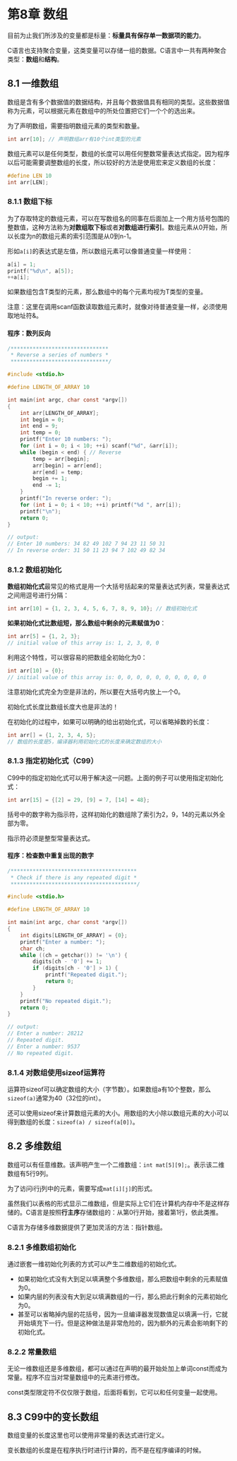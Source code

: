 # 第8章 数组

目前为止我们所涉及的变量都是标量：**标量具有保存单一数据项的能力**。

C语言也支持聚合变量，这类变量可以存储一组的数据。C语言中一共有两种聚合类型：**数组**和**结构**。

## 8.1 一维数组

数组是含有多个数据值的数据结构，并且每个数据值具有相同的类型。这些数据值称为元素，可以根据元素在数组中的所处位置把它们一个个的选出来。

为了声明数组，需要指明数组元素的类型和数量。

```C
int arr[10]; // 声明数组arr有10个int类型的元素
```

数组元素可以是任何类型，数组的长度可以用任何整数常量表达式指定。因为程序以后可能需要调整数组的长度，所以较好的方法是使用宏来定义数组的长度：

```C
#define LEN 10
int arr[LEN];
```

### 8.1.1 数组下标

为了存取特定的数组元素，可以在写数组名的同事在后面加上一个用方括号包围的整数值，这种方法称为**对数组取下标**或者**对数组进行索引**。数组元素从0开始，所以长度为n的数组元素的索引范围是从0到n-1。

形如`a[i]`的表达式是左值，所以数组元素可以像普通变量一样使用：

```C
a[i] = 1;
printf("%d\n", a[5]);
++a[i];
```

如果数组包含T类型的元素，那么数组中的每个元素均视为T类型的变量。

注意：这里在调用scanf函数读取数组元素时，就像对待普通变量一样，必须使用取地址符&。

#### 程序：数列反向

```C
/*******************************
 * Reverse a series of numbers *
 *******************************/

#include <stdio.h>

#define LENGTH_OF_ARRAY 10

int main(int argc, char const *argv[])
{
    int arr[LENGTH_OF_ARRAY];
    int begin = 0;
    int end = 9;
    int temp = 0;
    printf("Enter 10 numbers: ");
    for (int i = 0; i < 10; ++i) scanf("%d", &arr[i]);
    while (begin < end) { // Reverse
        temp = arr[begin];
        arr[begin] = arr[end];
        arr[end] = temp;
        begin += 1;
        end -= 1;
    }
    printf("In reverse order: ");
    for (int i = 0; i < 10; ++i) printf("%d ", arr[i]);
    printf("\n");
    return 0;
}

// output:
// Enter 10 numbers: 34 82 49 102 7 94 23 11 50 31
// In reverse order: 31 50 11 23 94 7 102 49 82 34
```

### 8.1.2 数组初始化

**数组初始化式**最常见的格式是用一个大括号括起来的常量表达式列表，常量表达式之间用逗号进行分隔：

```C
int arr[10] = {1, 2, 3, 4, 5, 6, 7, 8, 9, 10}; // 数组初始化式
```

**如果初始化式比数组短，那么数组中剩余的元素赋值为0**：

```C
int arr[5] = {1, 2, 3};
// initial value of this array is: 1, 2, 3, 0, 0
```

利用这个特性，可以很容易的把数组全初始化为0：

```C
int arr[10] = {0};
// initial value of this array is: 0, 0, 0, 0, 0, 0, 0, 0, 0, 0
```

注意初始化式完全为空是非法的，所以要在大括号内放上一个0。

初始化式长度比数组长度大也是非法的！

在初始化的过程中，如果可以明确的给出初始化式，可以省略掉数的长度：

```C
int arr[] = {1, 2, 3, 4, 5};
// 数组的长度是5，编译器利用初始化式的长度来确定数组的大小
```

### 8.1.3  指定初始化式（C99）

C99中的指定初始化式可以用于解决这一问题。上面的例子可以使用指定初始化式：

```C
int arr[15] = {[2] = 29, [9] = 7, [14] = 48};
```

括号中的数字称为指示符，这样初始化的数组除了索引为2，9，14的元素以外全部为零。

指示符必须是整型常量表达式。

#### 程序：检查数中重复出现的数字

```C
/****************************************
 * Check if there is any repeated digit *
 ****************************************/

#include <stdio.h>

#define LENGTH_OF_ARRAY 10

int main(int argc, char const *argv[])
{
    int digits[LENGTH_OF_ARRAY] = {0};
    printf("Enter a number: ");
    char ch;
    while ((ch = getchar()) != '\n') {
        digits[ch - '0'] += 1;
        if (digits[ch - '0'] > 1) {
            printf("Repeated digit.");
            return 0;
        }
    }
    printf("No repeated digit.");
    return 0;
}

// output:
// Enter a number: 28212
// Repeated digit.
// Enter a number: 9537
// No repeated digit.
```

### 8.1.4 对数组使用sizeof运算符

运算符sizeof可以确定数组的大小（字节数）。如果数组a有10个整数，那么`sizeof(a)`通常为40（32位的int）。

还可以使用sizeof来计算数组元素的大小。用数组的大小除以数组元素的大小可以得到数组的长度：`sizeof(a) / sizeof(a[0])`。

## 8.2 多维数组

数组可以有任意维数。该声明产生一个二维数组：`int mat[5][9];`。表示该二维数组有5行9列。

为了访问i行j列中的元素，需要写成`mat[i][j]`的形式。

虽然我们以表格的形式显示二维数组，但是实际上它们在计算机内存中不是这样存储的。C语言是按照**行主序**存储数组的：从第0行开始，接着第1行，依此类推。

C语言为存储多维数据提供了更加灵活的方法：指针数组。

### 8.2.1 多维数组初始化

通过嵌套一维初始化列表的方式可以产生二维数组的初始化式。

* 如果初始化式没有大到足以填满整个多维数组，那么把数组中剩余的元素赋值为0。
* 如果内层的列表没有大到足以填满数组的一行，那么把此行剩余的元素初始化为0。
* 甚至可以省略掉内层的花括号，因为一旦编译器发现数值足以填满一行，它就开始填充下一行。但是这种做法是非常危险的，因为额外的元素会影响剩下的初始化式。

### 8.2.2 常量数组

无论一维数组还是多维数组，都可以通过在声明的最开始处加上单词const而成为常量。程序不应当对常量数组中的元素进行修改。

const类型限定符不仅仅限于数组，后面将看到，它可以和任何变量一起使用。

## 8.3 C99中的变长数组

数组变量的长度这里也可以使用非常量的表达式进行定义。

变长数组的长度是在程序执行时进行计算的，而不是在程序编译的时候。